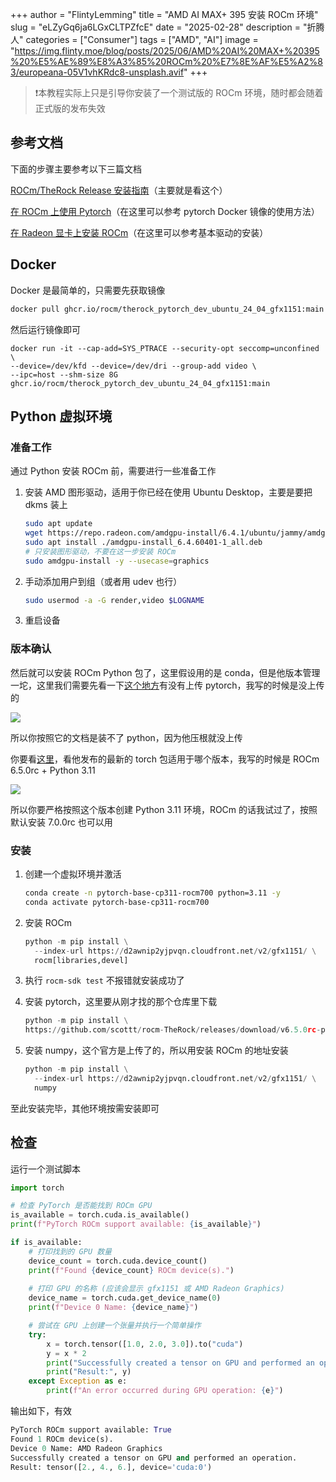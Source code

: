 +++
author = "FlintyLemming"
title = "AMD AI MAX+ 395 安装 ROCm 环境"
slug = "eLZyGq6ja6LGxCLTPZfcE"
date = "2025-02-28"
description = "折腾人"
categories = ["Consumer"]
tags = ["AMD", "AI"]
image = "https://img.flinty.moe/blog/posts/2025/06/AMD%20AI%20MAX+%20395%20%E5%AE%89%E8%A3%85%20ROCm%20%E7%8E%AF%E5%A2%83/europeana-05V1vhKRdc8-unsplash.avif"
+++

> ❗本教程实际上只是引导你安装了一个测试版的 ROCm 环境，随时都会随着正式版的发布失效

## 参考文档

下面的步骤主要参考以下三篇文档

[ROCm/TheRock Release 安装指南](https://github.com/ROCm/TheRock/blob/main/RELEASES.md "ROCm/TheRock Release 安装指南")（主要就是看这个）

[在 ROCm 上使用 Pytorch](https://rocm.docs.amd.com/projects/install-on-linux/en/develop/install/3rd-party/pytorch-install.html "在 ROCm 上使用 Pytorch")（在这里可以参考 pytorch Docker 镜像的使用方法）

[在 Radeon 显卡上安装 ROCm](https://rocm.docs.amd.com/projects/radeon/en/latest/docs/install/native_linux/install-radeon.html "在 Radeon 显卡上安装 ROCm")（在这里可以参考基本驱动的安装）

## Docker

Docker 是最简单的，只需要先获取镜像

```bash 
docker pull ghcr.io/rocm/therock_pytorch_dev_ubuntu_24_04_gfx1151:main
```


然后运行镜像即可

```docker 
docker run -it --cap-add=SYS_PTRACE --security-opt seccomp=unconfined \
--device=/dev/kfd --device=/dev/dri --group-add video \
--ipc=host --shm-size 8G ghcr.io/rocm/therock_pytorch_dev_ubuntu_24_04_gfx1151:main
```


## Python 虚拟环境

### 准备工作

通过 Python 安装 ROCm 前，需要进行一些准备工作

1. 安装 AMD 图形驱动，适用于你已经在使用 Ubuntu Desktop，主要是要把 dkms 装上
   ```bash 
   sudo apt update
   wget https://repo.radeon.com/amdgpu-install/6.4.1/ubuntu/jammy/amdgpu-install_6.4.60401-1_all.deb
   sudo apt install ./amdgpu-install_6.4.60401-1_all.deb
   # 只安装图形驱动，不要在这一步安装 ROCm
   sudo amdgpu-install -y --usecase=graphics

   ```

2. 手动添加用户到组（或者用 udev 也行）
   ```bash 
   sudo usermod -a -G render,video $LOGNAME
   ```

3. 重启设备

### 版本确认

然后就可以安装 ROCm Python 包了，这里假设用的是 conda，但是他版本管理一坨，这里我们需要先看一下[这个地方](https://d2awnip2yjpvqn.cloudfront.net/v2/gfx1151/ "这个地方")有没有上传 pytorch，我写的时候是没上传的

![](https://img.flinty.moe/blog/posts/2025/06/AMD%20AI%20MAX+%20395%20%E5%AE%89%E8%A3%85%20ROCm%20%E7%8E%AF%E5%A2%83/image_GMTrwS5feq.avif)

所以你按照它的文档是装不了 python，因为他压根就没上传

你要看[这里](<https://github.com/scottt/rocm-TheRock/releases > "这里")，看他发布的最新的 torch 包适用于哪个版本，我写的时候是 ROCm 6.5.0rc + Python 3.11

![](https://img.flinty.moe/blog/posts/2025/06/AMD%20AI%20MAX+%20395%20%E5%AE%89%E8%A3%85%20ROCm%20%E7%8E%AF%E5%A2%83/image_ckq9rd2mdJ.avif)

所以你要严格按照这个版本创建 Python 3.11 环境，ROCm 的话我试过了，按照默认安装 7.0.0rc 也可以用

### 安装

1. 创建一个虚拟环境并激活
   ```bash 
   conda create -n pytorch-base-cp311-rocm700 python=3.11 -y
   conda activate pytorch-base-cp311-rocm700
   ```

2. 安装 ROCm
   ```python 
   python -m pip install \
     --index-url https://d2awnip2yjpvqn.cloudfront.net/v2/gfx1151/ \
     rocm[libraries,devel]
   ```

3. 执行 `rocm-sdk test` 不报错就安装成功了
4. 安装 pytorch，这里要从刚才找的那个仓库里下载
   ```python 
   python -m pip install \
   https://github.com/scottt/rocm-TheRock/releases/download/v6.5.0rc-pytorch/torch-2.7.0a0+gitbfd8155-cp311-cp311-linux_x86_64.whl
   ```

5. 安装 numpy，这个官方是上传了的，所以用安装 ROCm 的地址安装
   ```python 
   python -m pip install \
     --index-url https://d2awnip2yjpvqn.cloudfront.net/v2/gfx1151/ \
     numpy
   ```


至此安装完毕，其他环境按需安装即可

## 检查

运行一个测试脚本

```python 
import torch

# 检查 PyTorch 是否能找到 ROCm GPU
is_available = torch.cuda.is_available()
print(f"PyTorch ROCm support available: {is_available}")

if is_available:
    # 打印找到的 GPU 数量
    device_count = torch.cuda.device_count()
    print(f"Found {device_count} ROCm device(s).")
    
    # 打印 GPU 的名称 (应该会显示 gfx1151 或 AMD Radeon Graphics)
    device_name = torch.cuda.get_device_name(0)
    print(f"Device 0 Name: {device_name}")

    # 尝试在 GPU 上创建一个张量并执行一个简单操作
    try:
        x = torch.tensor([1.0, 2.0, 3.0]).to("cuda")
        y = x * 2
        print("Successfully created a tensor on GPU and performed an operation.")
        print("Result:", y)
    except Exception as e:
        print(f"An error occurred during GPU operation: {e}")
```


输出如下，有效

```python 
PyTorch ROCm support available: True
Found 1 ROCm device(s).
Device 0 Name: AMD Radeon Graphics
Successfully created a tensor on GPU and performed an operation.
Result: tensor([2., 4., 6.], device='cuda:0')
```
